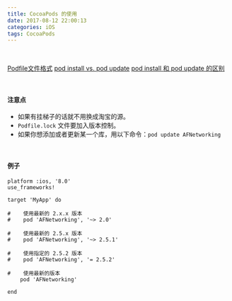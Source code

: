 ```yaml
---
title: CocoaPods 的使用
date: 2017-08-12 22:00:13
categories: iOS
tags: CocoaPods
---
```


<br>

[Podfile文件格式](https://guides.cocoapods.org/using/the-podfile.html) 
[pod install vs. pod update](https://guides.cocoapods.org/using/pod-install-vs-update.html)
[pod install 和 pod update 的区别](https://www.jianshu.com/p/002306a40dc7)

<br>

#### 注意点
* 如果有挂梯子的话就不用换成淘宝的源。
* `Podfile.lock` 文件要加入版本控制。
* 如果你想添加或者更新某一个库，用以下命令：`pod update AFNetworking`

<br>

#### 例子
```
platform :ios, '8.0'
use_frameworks!

target 'MyApp' do
    
#    使用最新的 2.x.x 版本
#    pod 'AFNetworking', '~> 2.0'

#    使用最新的 2.5.x 版本
#    pod 'AFNetworking', '~> 2.5.1'

#    使用指定的 2.5.2 版本
#    pod 'AFNetworking', '= 2.5.2'

#    使用最新的版本
    pod 'AFNetworking'
   
end
```

<br>
<br>
<br>


<br>